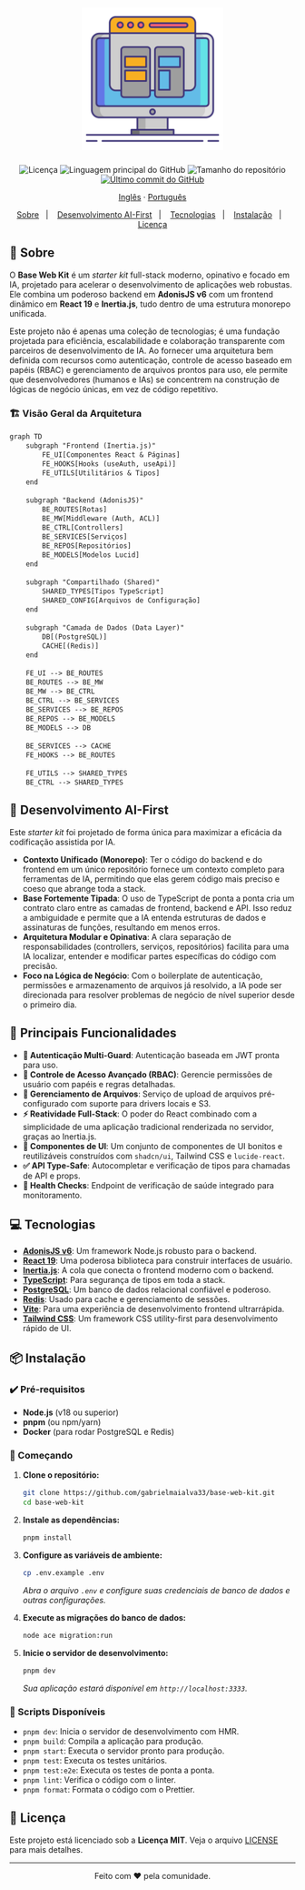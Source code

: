 <h1 align="center">
  <img src=".github/assets/ui-design.png" height="250" alt="Base Web Kit">
</h1>

<p align="center">
  <img src="https://img.shields.io/github/license/gabrielmaialva33/base-web-kit?color=00b8d3&style=flat-square" alt="Licença" />
  <img src="https://img.shields.io/github/languages/top/gabrielmaialva33/base-web-kit?style=flat-square" alt="Linguagem principal do GitHub" >
  <img src="https://img.shields.io/github/repo-size/gabrielmaialva33/base-web-kit?style=flat-square" alt="Tamanho do repositório" >
  <a href="https://github.com/gabrielmaialva33/base-web-kit/commits/main">
    <img src="https://img.shields.io/github/last-commit/gabrielmaialva33/base-web-kit?style=flat-square" alt="Último commit do GitHub" >
  </a>
</p>

<p align="center">
    <a href="README.md">Inglês</a>
    ·
    <a href="README-pt.md">Português</a>
</p>

<p align="center">
  <a href="#bookmark-sobre">Sobre</a>&nbsp;&nbsp;&nbsp;|&nbsp;&nbsp;&nbsp;
  <a href="#rocket-desenvolvimento-ai-first">Desenvolvimento AI-First</a>&nbsp;&nbsp;&nbsp;|&nbsp;&nbsp;&nbsp;
  <a href="#computer-tecnologias">Tecnologias</a>&nbsp;&nbsp;&nbsp;|&nbsp;&nbsp;&nbsp;
  <a href="#package-instalação">Instalação</a>&nbsp;&nbsp;&nbsp;|&nbsp;&nbsp;&nbsp;
  <a href="#memo-licença">Licença</a>
</p>

## :bookmark: Sobre

O **Base Web Kit** é um *starter kit* full-stack moderno, opinativo e focado em IA, projetado para acelerar o desenvolvimento de aplicações web robustas. Ele combina um poderoso backend em **AdonisJS v6** com um frontend dinâmico em **React 19** e **Inertia.js**, tudo dentro de uma estrutura monorepo unificada.

Este projeto não é apenas uma coleção de tecnologias; é uma fundação projetada para eficiência, escalabilidade e colaboração transparente com parceiros de desenvolvimento de IA. Ao fornecer uma arquitetura bem definida com recursos como autenticação, controle de acesso baseado em papéis (RBAC) e gerenciamento de arquivos prontos para uso, ele permite que desenvolvedores (humanos e IAs) se concentrem na construção de lógicas de negócio únicas, em vez de código repetitivo.

### 🏗️ Visão Geral da Arquitetura

```mermaid
graph TD
    subgraph "Frontend (Inertia.js)"
        FE_UI[Componentes React & Páginas]
        FE_HOOKS[Hooks (useAuth, useApi)]
        FE_UTILS[Utilitários & Tipos]
    end

    subgraph "Backend (AdonisJS)"
        BE_ROUTES[Rotas]
        BE_MW[Middleware (Auth, ACL)]
        BE_CTRL[Controllers]
        BE_SERVICES[Serviços]
        BE_REPOS[Repositórios]
        BE_MODELS[Modelos Lucid]
    end

    subgraph "Compartilhado (Shared)"
        SHARED_TYPES[Tipos TypeScript]
        SHARED_CONFIG[Arquivos de Configuração]
    end

    subgraph "Camada de Dados (Data Layer)"
        DB[(PostgreSQL)]
        CACHE[(Redis)]
    end

    FE_UI --> BE_ROUTES
    BE_ROUTES --> BE_MW
    BE_MW --> BE_CTRL
    BE_CTRL --> BE_SERVICES
    BE_SERVICES --> BE_REPOS
    BE_REPOS --> BE_MODELS
    BE_MODELS --> DB

    BE_SERVICES --> CACHE
    FE_HOOKS --> BE_ROUTES

    FE_UTILS --> SHARED_TYPES
    BE_CTRL --> SHARED_TYPES
```

## :rocket: Desenvolvimento AI-First

Este *starter kit* foi projetado de forma única para maximizar a eficácia da codificação assistida por IA.

- **Contexto Unificado (Monorepo)**: Ter o código do backend e do frontend em um único repositório fornece um contexto completo para ferramentas de IA, permitindo que elas gerem código mais preciso e coeso que abrange toda a stack.
- **Base Fortemente Tipada**: O uso de TypeScript de ponta a ponta cria um contrato claro entre as camadas de frontend, backend e API. Isso reduz a ambiguidade e permite que a IA entenda estruturas de dados e assinaturas de funções, resultando em menos erros.
- **Arquitetura Modular e Opinativa**: A clara separação de responsabilidades (controllers, serviços, repositórios) facilita para uma IA localizar, entender e modificar partes específicas do código com precisão.
- **Foco na Lógica de Negócio**: Com o boilerplate de autenticação, permissões e armazenamento de arquivos já resolvido, a IA pode ser direcionada para resolver problemas de negócio de nível superior desde o primeiro dia.

## 🌟 Principais Funcionalidades

- **🔐 Autenticação Multi-Guard**: Autenticação baseada em JWT pronta para uso.
- **👥 Controle de Acesso Avançado (RBAC)**: Gerencie permissões de usuário com papéis e regras detalhadas.
- **📁 Gerenciamento de Arquivos**: Serviço de upload de arquivos pré-configurado com suporte para drivers locais e S3.
- **⚡️ Reatividade Full-Stack**: O poder do React combinado com a simplicidade de uma aplicação tradicional renderizada no servidor, graças ao Inertia.js.
- **🎨 Componentes de UI**: Um conjunto de componentes de UI bonitos e reutilizáveis construídos com `shadcn/ui`, Tailwind CSS e `lucide-react`.
- **✅ API Type-Safe**: Autocompletar e verificação de tipos para chamadas de API e props.
- **🏥 Health Checks**: Endpoint de verificação de saúde integrado para monitoramento.

## :computer: Tecnologias

- **[AdonisJS v6](https://adonisjs.com/)**: Um framework Node.js robusto para o backend.
- **[React 19](https://react.dev/)**: Uma poderosa biblioteca para construir interfaces de usuário.
- **[Inertia.js](https://inertiajs.com/)**: A cola que conecta o frontend moderno com o backend.
- **[TypeScript](https://www.typescriptlang.org/)**: Para segurança de tipos em toda a stack.
- **[PostgreSQL](https://www.postgresql.org/)**: Um banco de dados relacional confiável e poderoso.
- **[Redis](https://redis.io/)**: Usado para cache e gerenciamento de sessões.
- **[Vite](https://vitejs.dev/)**: Para uma experiência de desenvolvimento frontend ultrarrápida.
- **[Tailwind CSS](https://tailwindcss.com/)**: Um framework CSS utility-first para desenvolvimento rápido de UI.

## :package: Instalação

### ✔️ Pré-requisitos

- **Node.js** (v18 ou superior)
- **pnpm** (ou npm/yarn)
- **Docker** (para rodar PostgreSQL e Redis)

### 🚀 Começando

1.  **Clone o repositório:**
    ```sh
    git clone https://github.com/gabrielmaialva33/base-web-kit.git
    cd base-web-kit
    ```

2.  **Instale as dependências:**
    ```sh
    pnpm install
    ```

3.  **Configure as variáveis de ambiente:**
    ```sh
    cp .env.example .env
    ```
    *Abra o arquivo `.env` e configure suas credenciais de banco de dados e outras configurações.*

4.  **Execute as migrações do banco de dados:**
    ```sh
    node ace migration:run
    ```

5.  **Inicie o servidor de desenvolvimento:**
    ```sh
    pnpm dev
    ```
    *Sua aplicação estará disponível em `http://localhost:3333`.*

### 📜 Scripts Disponíveis

- `pnpm dev`: Inicia o servidor de desenvolvimento com HMR.
- `pnpm build`: Compila a aplicação para produção.
- `pnpm start`: Executa o servidor pronto para produção.
- `pnpm test`: Executa os testes unitários.
- `pnpm test:e2e`: Executa os testes de ponta a ponta.
- `pnpm lint`: Verifica o código com o linter.
- `pnpm format`: Formata o código com o Prettier.

## :memo: Licença

Este projeto está licenciado sob a **Licença MIT**. Veja o arquivo [LICENSE](LICENSE) para mais detalhes.

---

<p align="center">
  Feito com ❤️ pela comunidade.
</p>
